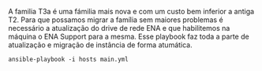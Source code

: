 A familia T3a é uma fámilia mais nova e com um custo bem inferior a antiga T2. Para que possamos migrar a família sem maiores problemas é necessário a atualização do drive de rede ENA e que habilitemos na máquina o ENA Support para a mesma. Esse playbook faz toda a parte de atualização e migração de instância de forma atumática.

```
ansible-playbook -i hosts main.yml
```
